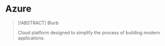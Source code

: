 # Azure

> [!ABSTRACT] Blurb
> 
> Cloud platform designed to simplify the process of building modern applications.
